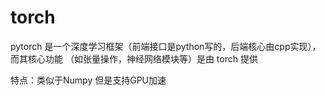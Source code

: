 # torch

pytorch 是一个深度学习框架（前端接口是python写的，后端核心由cpp实现）， 而其核心功能 （如张量操作，神经网络模块等）是由 torch 提供

特点：类似于Numpy 但是支持GPU加速

